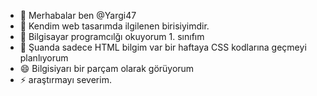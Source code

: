 - 👋 Merhabalar ben @Yargi47
- 👀 Kendim web tasarımda ilgilenen birisiyimdir.
- 🌱 Bilgisayar programcılğı okuyorum 1. sınıfım
- 💞️ Şuanda sadece HTML bilgim var bir haftaya CSS kodlarına geçmeyi planlıyorum
- 😄 Bilgisiyarı bir parçam olarak görüyorum
- ⚡ araştırmayı severim.

<!---
Yargi47/Yargi47 is a ✨ special ✨ repository because its `README.md` (this file) appears on your GitHub profile.
You can click the Preview link to take a look at your changes.
--->
